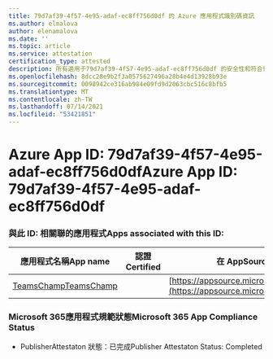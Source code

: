 ```yaml
---
title: 79d7af39-4f57-4e95-adaf-ec8ff756d0df 的 Azure 應用程式識別碼資訊
ms.author: elmalova
author: elenamalova
ms.date: ''
ms.topic: article
ms.service: attestation
certification_type: attested
description: 所有適用于79d7af39-4f57-4e95-adaf-ec8ff756d0df 的安全性和符合性資訊資訊。
ms.openlocfilehash: 8dcc28e9b2f3a0575627496a28b4e4d13928b93e
ms.sourcegitcommit: 0098942ce316ab984e09fd9d2063cbc516c8bfb5
ms.translationtype: MT
ms.contentlocale: zh-TW
ms.lasthandoff: 07/14/2021
ms.locfileid: "53421851"
---
```

# <a name="azure-app-id-79d7af39-4f57-4e95-adaf-ec8ff756d0df"></a><span data-ttu-id="b0a02-103">Azure App ID: 79d7af39-4f57-4e95-adaf-ec8ff756d0df</span><span class="sxs-lookup"><span data-stu-id="b0a02-103">Azure App ID: 79d7af39-4f57-4e95-adaf-ec8ff756d0df</span></span>


### <a name="apps-associated-with-this-id"></a><span data-ttu-id="b0a02-104">與此 ID: 相關聯的應用程式</span><span class="sxs-lookup"><span data-stu-id="b0a02-104">Apps associated with this ID:</span></span>
| <span data-ttu-id="b0a02-105">**應用程式名稱**</span><span class="sxs-lookup"><span data-stu-id="b0a02-105">**App name**</span></span> | <span data-ttu-id="b0a02-106">**認證**</span><span class="sxs-lookup"><span data-stu-id="b0a02-106">**Certified**</span></span> | <span data-ttu-id="b0a02-107">**在 AppSource 中查看**</span><span class="sxs-lookup"><span data-stu-id="b0a02-107">**View in AppSource**</span></span> |
|-|-|-|
| [<span data-ttu-id="b0a02-108">TeamsChamp</span><span class="sxs-lookup"><span data-stu-id="b0a02-108">TeamsChamp</span></span>](https://docs.microsoft.com/en-us/microsoft-365-app-certification/forward/WA200001487) |  | [https://appsource.microsoft.com/product/office/WA200001487](https://appsource.microsoft.com/product/office/WA200001487) |

### <a name="microsoft-365-app-compliance-status"></a><span data-ttu-id="b0a02-109">Microsoft 365應用程式規範狀態</span><span class="sxs-lookup"><span data-stu-id="b0a02-109">Microsoft 365 App Compliance Status</span></span>
- <span data-ttu-id="b0a02-110">PublisherAttestaton 狀態：已完成</span><span class="sxs-lookup"><span data-stu-id="b0a02-110">Publisher Attestaton Status: Completed</span></span>
